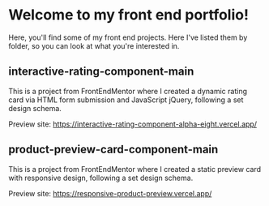 # Welcome to my front end portfolio!

Here, you'll find some of my front end projects. Here I've listed them by folder, so you can look at what you're interested in.

## interactive-rating-component-main

This is a project from FrontEndMentor where I created a dynamic rating card via HTML form submission and JavaScript jQuery, following a set design schema.

Preview site: https://interactive-rating-component-alpha-eight.vercel.app/

## product-preview-card-component-main

This is a project from FrontEndMentor where I created a static preview card with responsive design, following a set design schema.

Preview site: https://responsive-product-preview.vercel.app/
